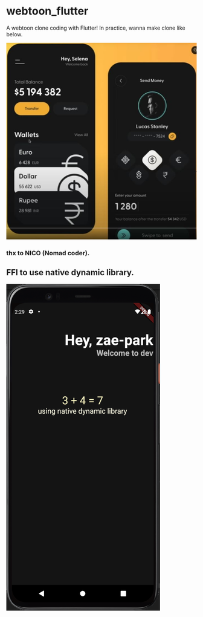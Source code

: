 # webtoon_flutter

A webtoon clone coding with Flutter!
In practice, wanna make clone like below.

![target app](./assets/aim.JPG)
### thx to NICO (Nomad coder).

## FFI to use native dynamic library.

![It works on my PC!](./assets/%EC%96%B5%EC%9A%B8%EB%AA%A8%EB%A8%BC%ED%8A%B8.png)


